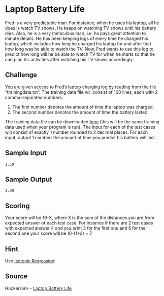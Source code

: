 # Laptop Battery Life

Fred is a very predictable man. For instance, when he uses his laptop, all he does is watch TV shows. He keeps on watching TV shows until his battery dies. Also, he is a very meticulous man, i.e. he pays great attention to minute details. He has been keeping logs of every time he charged his laptop, which includes how long he charged his laptop for and after that how long was he able to watch the TV. Now, Fred wants to use this log to predict how long will he be able to watch TV for when he starts so that he can plan his activities after watching his TV shows accordingly.

## Challenge

You are given access to Fred’s laptop charging log by reading from the file “trainingdata.txt”. The training data file will consist of 100 lines, each with 2 comma-separated numbers.

1. The first number denotes the amount of time the laptop was charged.
2. The second number denotes the amount of time the battery lasted.

The training data file can be downloaded [here](https://s3.amazonaws.com/hr-testcases/399/assets/trainingdata.txt) (this will be the same training data used when your program is run). The input for each of the test cases will consist of exactly 1 number rounded to 2 decimal places. For each input, output 1 number: the amount of time you predict his battery will last.

## Sample Input

```
1.50
```

## Sample Output

```
3.00
```

## Scoring

Your score will be 10-X, where X is the sum of the distances you are from expected answer of each test case. For instance if there are 2 test cases with expected answer 4 and you print 3 for the first one and 6 for the second one your score will be 10-(1+2) = 7.

## Hint

Use [Isotonic Regression](https://scikit-learn.org/stable/modules/isotonic.html)!

## Source

Hackerrank - [Laptop Battery Life](https://www.hackerrank.com/challenges/battery/problem)
